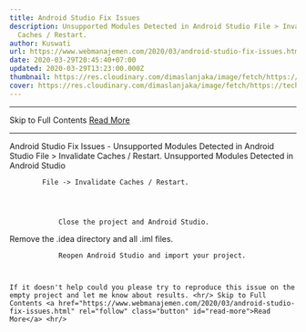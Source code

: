 ```yaml
---
title: Android Studio Fix Issues
description: Unsupported Modules Detected in Android Studio File > Invalidate
  Caches / Restart.
author: Kuswati
url: https://www.webmanajemen.com/2020/03/android-studio-fix-issues.html
date: 2020-03-29T20:45:40+07:00
updated: 2020-03-29T13:23:00.000Z
thumbnail: https://res.cloudinary.com/dimaslanjaka/image/fetch/https://techcrunch.com/wp-content/uploads/2017/02/android-studio-logo.png?w=730&crop=1
cover: https://res.cloudinary.com/dimaslanjaka/image/fetch/https://techcrunch.com/wp-content/uploads/2017/02/android-studio-logo.png?w=730&crop=1
---
```


<hr/> Skip to Full Contents <a href="https://www.webmanajemen.com/2020/03/android-studio-fix-issues.html" rel="follow" class="button" id="read-more">Read More</a> <hr/> Android Studio Fix Issues - Unsupported Modules Detected in Android Studio File > Invalidate Caches / Restart. Unsupported Modules Detected in Android Studio
     
        
            File -> Invalidate Caches / Restart.         
    
    
        
            
                Close the project and Android Studio.             
            
Remove the .idea directory and all                .iml files.             
            
                Reopen Android Studio and import your project.             
        
    

    If it doesn't help could you please try to reproduce this issue on the     empty project and let me know about results. <hr/> Skip to Full Contents <a href="https://www.webmanajemen.com/2020/03/android-studio-fix-issues.html" rel="follow" class="button" id="read-more">Read More</a> <hr/>
